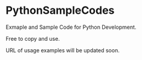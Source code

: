 PythonSampleCodes
=================

Exmaple and Sample Code for Python Development.

Free to copy and use.

URL of usage examples will be updated soon. 






